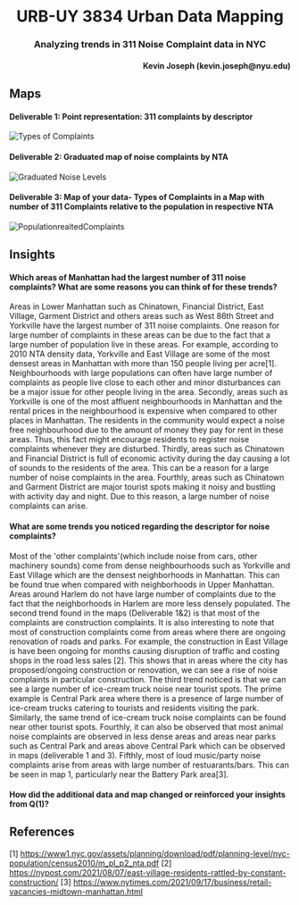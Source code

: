 
<h1 align="center">
URB-UY 3834 Urban Data Mapping </h1>

<h3 align="center"> Analyzing trends in 311 Noise Complaint data in NYC </h>
<h4 align="right"> Kevin Joseph (kevin.joseph@nyu.edu) </h>

## Maps

#### Deliverable 1: Point representation: 311 complaints by descriptor 

![Types of Complaints](https://user-images.githubusercontent.com/44895177/136876572-632a8873-d5dc-4831-b744-8f4c3aa4c613.png)

#### Deliverable 2: Graduated map of noise complaints by NTA

![Graduated Noise Levels](https://user-images.githubusercontent.com/44895177/136878247-65b495a5-7104-44f5-a6a9-aa3b96f45d8e.png)

#### Deliverable 3: Map of your data- Types of Complaints in a Map with number of 311 Complaints relative to the population in respective NTA

![PopulationrealtedComplaints](https://user-images.githubusercontent.com/44895177/136881732-b663fdf4-6112-4276-b546-80803aefe149.png)


## Insights

#### Which areas of Manhattan had the largest number of 311 noise complaints? What are some reasons you can think of for these trends?

Areas in Lower Manhattan such as Chinatown, Financial District, East Village, Garment District and others areas such as West 86th Street and Yorkville have the largest number of 311 noise complaints. One reason for large number of complaints in these areas can be due to the fact that a large number of population live in these areas. For example, according to 2010 NTA density data, Yorkville and East Village are some of the most densest areas in Manhattan with more than 150 people living per acre[1]. Neighbourhoods with large populations can often have large number of complaints as people live close to each other and minor disturbances can be a major issue for other people living in the area. Secondly, areas such as Yorkville is one of the most affluent neighbourhoods in Manhattan and the rental prices in the neighbourhood is expensive when compared to other places in Manhattan. The residents in the community would expect a noise free neighbourhood due to the amount of money they pay for rent in these areas. Thus, this fact might encourage residents to register noise complaints whenever they are disturbed. Thirdly, areas such as Chinatown and Financial District is full of economic activity during the day causing a lot of sounds to the residents of the area. This can be a reason for a large number of noise complaints in the area. Fourthly, areas such as Chinatown and Garment District are major tourist spots making it noisy and bustling with activity day and night. Due to this reason, a large number of noise complaints can arise.  

#### What are some trends you noticed regarding the descriptor for noise complaints?

Most of the 'other complaints'(which include noise from cars, other machinery sounds) come from dense neighbourhoods such as Yorkville and East Village which are the densest neighborhoods in Manhattan. This can be found true when compared with neighborhoods in Upper Manhattan. Areas around Harlem do not have large number of complaints due to the fact that the neighborhoods in Harlem are more less densely populated. The second trend found in the maps (Deliverable 1&2) is that most of the complaints are construction complaints. It is also interesting to note that most of construction complaints come from areas where there are ongoing renovation of roads and parks. For example, the construction in East Village is have been ongoing for months causing disruption of traffic and costing shops in the road less sales [2]. This shows that in areas where the city has proposed/ongoing construction or renovation, we can see a rise of noise complaints in particular construction. The third trend noticed is that we can see a large number of ice-cream truck noise near tourist spots. The prime example is Central Park area where there is a  presence of large number of ice-cream trucks catering to tourists and residents visiting the park. Similarly, the same trend of ice-cream truck noise complaints can be found near other tourist spots. Fourthly, it can also be observed that most animal noise complaints are observed in less dense areas and areas near parks such as Central Park and areas above Central Park which can be observed in maps (deliverable 1 and 3). Fifthly, most of loud music/party noise complaints arise from areas with large number of restuarants/bars. This can be seen in map 1, particularly near the Battery Park area[3].

#### How did the additional data and map changed or reinforced your insights from Q(1)?




## References
[1] https://www1.nyc.gov/assets/planning/download/pdf/planning-level/nyc-population/census2010/m_pl_p2_nta.pdf
[2] https://nypost.com/2021/08/07/east-village-residents-rattled-by-constant-construction/
[3] https://www.nytimes.com/2021/09/17/business/retail-vacancies-midtown-manhattan.html
